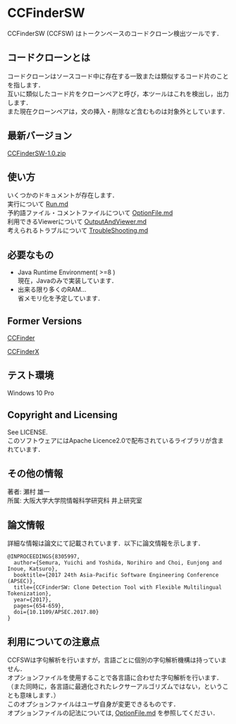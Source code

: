 # CCFinderSW
CCFinderSW (CCFSW) はトークンベースのコードクローン検出ツールです．

## コードクローンとは
コードクローンはソースコード中に存在する一致または類似するコード片のことを指します．  
互いに類似したコード片をクローンペアと呼び，本ツールはこれを検出し，出力します．  
また現在クローンペアは，文の挿入・削除など含むものは対象外としています．

## 最新バージョン
[CCFinderSW-1.0.zip](build/distributions/CCFinderSW-1.0.zip)  

## 使い方
いくつかのドキュメントが存在します．  
実行について  [Run.md](UsageJp/Run.md)  
予約語ファイル・コメントファイルについて [OptionFile.md](UsageJp/OptionFile.md)  
利用できるViewerについて  [OutputAndViewer.md](UsageJp/OutputAndViewer.md)  
考えられるトラブルについて [TroubleShooting.md](UsageJp/TroubleShooting.md)

## 必要なもの
- Java Runtime Environment( >=8 )   
  現在，Javaのみで実装しています．
- 出来る限り多くのRAM...  
  省メモリ化を予定しています．

## Former Versions 
[CCFinder](http://sel.ist.osaka-u.ac.jp/cdtools/ccfinder.html)

[CCFinderX](http://www.ccfinder.net/ccfinderxos-j.html)

## テスト環境
Windows 10 Pro

## Copyright and Licensing
See LICENSE.  
このソフトウェアにはApache Licence2.0で配布されているライブラリが含まれています．

## その他の情報
著者: 瀬村 雄一  
所属: 大阪大学大学院情報科学研究科 井上研究室

## 論文情報
詳細な情報は論文にて記載されています．以下に論文情報を示します．
```
@INPROCEEDINGS{8305997,  
  author={Semura, Yuichi and Yoshida, Norihiro and Choi, Eunjong and Inoue, Katsuro},  
  booktitle={2017 24th Asia-Pacific Software Engineering Conference (APSEC)},   
  title={CCFinderSW: Clone Detection Tool with Flexible Multilingual Tokenization},   
  year={2017}, 
  pages={654-659},  
  doi={10.1109/APSEC.2017.80}
}
```

## 利用についての注意点
CCFSWは字句解析を行いますが，言語ごとに個別の字句解析機構は持っていません．  
オプションファイルを使用することで各言語に合わせた字句解析を行います．  
（また同時に，各言語に最適化されたレクサーアルゴリズムではない，ということも意味します．）  
このオプションファイルはユーザ自身が変更できるものです．  
オプションファイルの記法については, [OptionFile.md](UsageJp/OptionFile.md)  を参照してください． 
